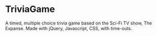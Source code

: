 # TriviaGame
A timed, multiple choice trivia game based on the Sci-Fi TV show, The Expanse. Made with jQuery, Javascript, CSS, with time-outs.
